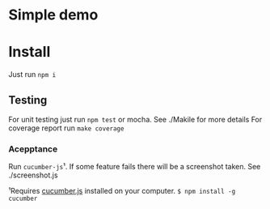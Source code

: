 # Simple demo

# Install

Just run `npm i`

## Testing

For unit testing just run `npm test` or mocha. See ./Makile for more details
For coverage report run `make coverage`

### Acepptance

Run `cucumber-js`¹. If some feature fails there will be a screenshot taken. 
See ./screenshot.js

¹Requires [cucumber.js](https://github.com/cucumber/cucumber-js) installed on your computer.
`$ npm install -g cucumber`


